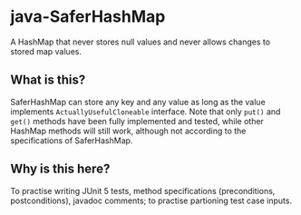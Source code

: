 # java-SaferHashMap
A HashMap that never stores null values and never allows changes to stored map values.

## What is this?
SaferHashMap can store any key and any value as long as the value implements `ActuallyUsefulCloneable` interface. Note that only `put()` and `get()` methods have been fully implemented and tested, while other HashMap methods will still work, although not according to the specifications of SaferHashMap.

## Why is this here?
To practise writing JUnit 5 tests, method specifications (preconditions, postconditions), javadoc comments; to practise partioning test case inputs.
